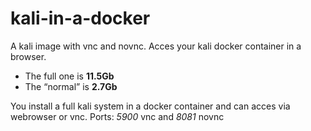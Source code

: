 # kali-in-a-docker
A kali image with vnc and novnc.
Acces your kali docker container in a browser.
- The full one is **11.5Gb** 
- The “normal” is **2.7Gb**

You install a full kali system in a docker container and can acces via webrowser or vnc.
Ports: *5900* vnc and *8081* novnc
